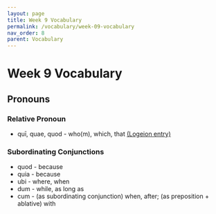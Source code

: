 ```yaml
---
layout: page
title: Week 9 Vocabulary
permalink: /vocabulary/week-09-vocabulary
nav_order: 8
parent: Vocabulary
---
```


# Week 9 Vocabulary

## Pronouns

### Relative Pronoun

* quī, quae, quod - who(m), which, that [(Logeion entry)](https://logeion.uchicago.edu/qui)

### Subordinating Conjunctions

* quod - because
* quia - because
* ubi - where, when
* dum - while, as long as
* cum - (as subordinating conjunction) when, after; (as preposition + ablative) with